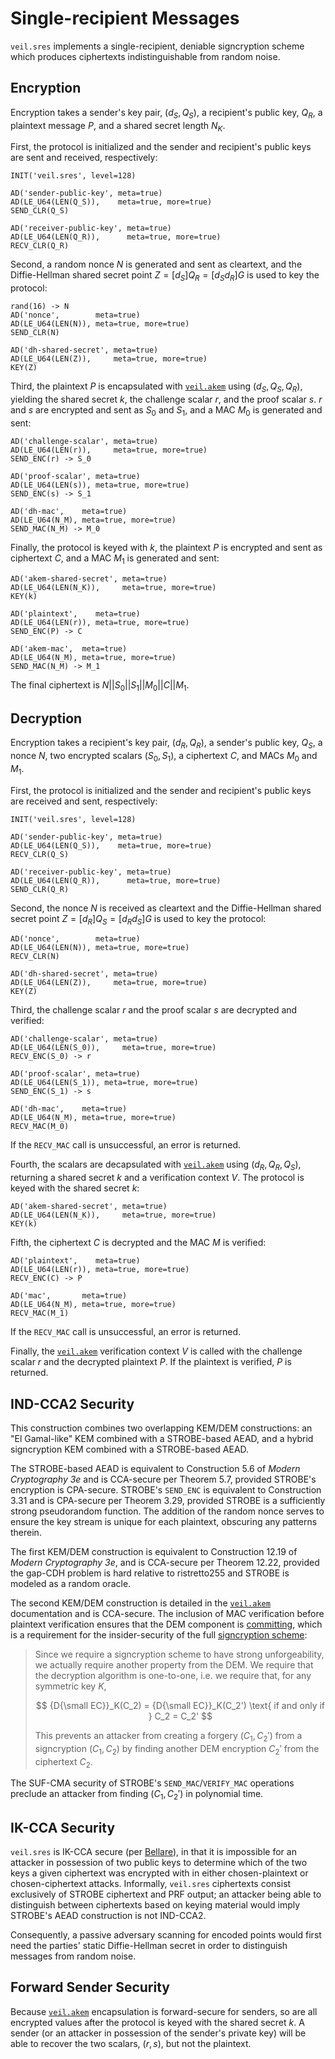 # Single-recipient Messages

`veil.sres` implements a single-recipient, deniable signcryption scheme which produces ciphertexts indistinguishable
from random noise.

## Encryption

Encryption takes a sender's key pair, $(d_S, Q_S)$, a recipient's public key, $Q_R$, a plaintext message $P$, and a
shared secret length $N_K$.

First, the protocol is initialized and the sender and recipient's public keys are sent and received, respectively:

```text
INIT('veil.sres', level=128)

AD('sender-public-key', meta=true)
AD(LE_U64(LEN(Q_S)),    meta=true, more=true)
SEND_CLR(Q_S)

AD('receiver-public-key', meta=true)
AD(LE_U64(LEN(Q_R)),      meta=true, more=true)
RECV_CLR(Q_R)
```

Second, a random nonce $N$ is generated and sent as cleartext, and the Diffie-Hellman shared secret point
$Z=[d_S]Q_R=[d_Sd_R]G$ is used to key the protocol:

```text
rand(16) -> N
AD('nonce',        meta=true)
AD(LE_U64(LEN(N)), meta=true, more=true)
SEND_CLR(N)

AD('dh-shared-secret', meta=true)
AD(LE_U64(LEN(Z)),     meta=true, more=true)
KEY(Z)
```

Third, the plaintext $P$ is encapsulated with [`veil.akem`](akem.md) using $(d_S, Q_S, Q_R)$, yielding the shared secret
$k$, the challenge scalar $r$, and the proof scalar $s$. $r$ and $s$ are encrypted and sent as $S_0$ and $S_1$, and a
MAC $M_0$ is generated and sent:

```text
AD('challenge-scalar', meta=true)
AD(LE_U64(LEN(r)),     meta=true, more=true)
SEND_ENC(r) -> S_0

AD('proof-scalar', meta=true)
AD(LE_U64(LEN(s)), meta=true, more=true)
SEND_ENC(s) -> S_1

AD('dh-mac',    meta=true)
AD(LE_U64(N_M), meta=true, more=true)
SEND_MAC(N_M) -> M_0
```

Finally, the protocol is keyed with $k$, the plaintext $P$ is encrypted and sent as ciphertext $C$, and a MAC $M_1$ is
generated and sent:

```text
AD('akem-shared-secret', meta=true)
AD(LE_U64(LEN(N_K)),     meta=true, more=true)
KEY(k)

AD('plaintext',    meta=true)
AD(LE_U64(LEN(r)), meta=true, more=true)
SEND_ENC(P) -> C

AD('akem-mac',  meta=true)
AD(LE_U64(N_M), meta=true, more=true)
SEND_MAC(N_M) -> M_1
```

The final ciphertext is $N || S_0 || S_1 || M_0 || C || M_1$.

## Decryption

Encryption takes a recipient's key pair, $(d_R, Q_R)$, a sender's public key, $Q_S$, a nonce $N$, two encrypted scalars
$(S_0, S_1)$, a ciphertext $C$, and MACs $M_0$ and $M_1$.

First, the protocol is initialized and the sender and recipient's public keys are received and sent, respectively:

```text
INIT('veil.sres', level=128)

AD('sender-public-key', meta=true)
AD(LE_U64(LEN(Q_S)),    meta=true, more=true)
RECV_CLR(Q_S)

AD('receiver-public-key', meta=true)
AD(LE_U64(LEN(Q_R)),      meta=true, more=true)
SEND_CLR(Q_R)
```

Second, the nonce $N$ is received as cleartext and the Diffie-Hellman shared secret point $Z=[d_R]Q_S=[d_Rd_S]G$ is used
to key the protocol:

```text
AD('nonce',        meta=true)
AD(LE_U64(LEN(N)), meta=true, more=true)
RECV_CLR(N)

AD('dh-shared-secret', meta=true)
AD(LE_U64(LEN(Z)),     meta=true, more=true)
KEY(Z)
```

Third, the challenge scalar $r$ and the proof scalar $s$ are decrypted and verified:

```text
AD('challenge-scalar', meta=true)
AD(LE_U64(LEN(S_0)),     meta=true, more=true)
RECV_ENC(S_0) -> r

AD('proof-scalar', meta=true)
AD(LE_U64(LEN(S_1)), meta=true, more=true)
SEND_ENC(S_1) -> s

AD('dh-mac',    meta=true)
AD(LE_U64(N_M), meta=true, more=true)
RECV_MAC(M_0)
```

If the `RECV_MAC` call is unsuccessful, an error is returned.

Fourth, the scalars are decapsulated with [`veil.akem`](akem.md) using $(d_R, Q_R, Q_S)$, returning a shared secret $k$
and a verification context $V$. The protocol is keyed with the shared secret $k$:

```text
AD('akem-shared-secret', meta=true)
AD(LE_U64(LEN(N_K)),     meta=true, more=true)
KEY(k)
```

Fifth, the ciphertext $C$ is decrypted and the MAC $M$ is verified:

```text
AD('plaintext',    meta=true)
AD(LE_U64(LEN(r)), meta=true, more=true)
RECV_ENC(C) -> P

AD('mac',       meta=true)
AD(LE_U64(N_M), meta=true, more=true)
RECV_MAC(M_1)
```

If the `RECV_MAC` call is unsuccessful, an error is returned.

Finally, the [`veil.akem`](akem.md) verification context $V$ is called with the challenge scalar $r$ and the decrypted
plaintext $P$. If the plaintext is verified, $P$ is returned.

## IND-CCA2 Security

This construction combines two overlapping KEM/DEM constructions: an "El Gamal-like" KEM combined with a STROBE-based
AEAD, and a hybrid signcryption KEM combined with a STROBE-based AEAD.

The STROBE-based AEAD is equivalent to Construction 5.6 of _Modern Cryptography 3e_ and is CCA-secure per Theorem 5.7,
provided STROBE's encryption is CPA-secure. STROBE's `SEND_ENC` is equivalent to Construction 3.31 and is CPA-secure per
Theorem 3.29, provided STROBE is a sufficiently strong pseudorandom function. The addition of the random nonce serves to
ensure the key stream is unique for each plaintext, obscuring any patterns therein.

The first KEM/DEM construction is equivalent to Construction 12.19 of _Modern Cryptography 3e_, and is CCA-secure per
Theorem 12.22, provided the gap-CDH problem is hard relative to ristretto255 and STROBE is modeled as a random oracle.

The second KEM/DEM construction is detailed in the [`veil.akem`](akem.md) documentation and is CCA-secure. The inclusion
of MAC verification before plaintext verification ensures that the DEM component is [committing][cce], which is a
requirement for the insider-security of the full [signcryption scheme][dent]:

> Since we require a signcryption scheme to have strong unforgeability, we actually require another property from the 
> DEM. We require that the decryption algorithm is one-to-one, i.e. we require that, for any symmetric key $K$,
> 
> $$ {D{\small EC}}_K(C_2) = {D{\small EC}}_K(C_2') \text{ if and only if } C_2 = C_2' $$
> 
> This prevents an attacker from creating a forgery $(C_1,C_2')$ from a signcryption $(C_1,C_2)$ by finding another DEM
> encryption $C_2'$ from the ciphertext $C_2$.

The SUF-CMA security of STROBE's `SEND_MAC`/`VERIFY_MAC` operations preclude an attacker from finding $(C_1, C_2')$ in
polynomial time.

## IK-CCA Security

`veil.sres` is IK-CCA secure (per [Bellare][ik-cca]), in that it is impossible for an attacker in possession of two
public keys to determine which of the two keys a given ciphertext was encrypted with in either chosen-plaintext or
chosen-ciphertext attacks. Informally, `veil.sres` ciphertexts consist exclusively of STROBE ciphertext and PRF output;
an attacker being able to distinguish between ciphertexts based on keying material would imply STROBE's AEAD
construction is not IND-CCA2.

Consequently, a passive adversary scanning for encoded points would first need the parties' static Diffie-Hellman secret
in order to distinguish messages from random noise.

## Forward Sender Security

Because [`veil.akem`](akem.md) encapsulation is forward-secure for senders, so are all encrypted values after the
protocol is keyed with the shared secret $k$. A sender (or an attacker in possession of the sender's private key) will
be able to recover the two scalars, $(r, s)$, but not the plaintext.

[cce]: https://eprint.iacr.org/2017/664.pdf

[dent]: http://www.cogentcryptography.com/papers/inner.pdf

[ik-cca]: https://iacr.org/archive/asiacrypt2001/22480568.pdf
